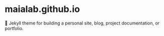 # maialab.github.io
:triangular_ruler: Jekyll theme for building a personal site, blog, project documentation, or portfolio.
